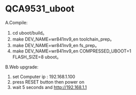 # QCA9531_uboot
A.Compile:
1. cd uboot/build。
2. make DEV_NAME=wr841nv9_en toolchain_prep。
3. make DEV_NAME=wr841nv9_en fs_prep。
4. make DEV_NAME=wr841nv9_en COMPRESSED_UBOOT=1 FLASH_SIZE=8 uboot。

B.Web upgrade:
1. set Computer ip : 192.168.1.100
2. press RESET button then power on
3. wait 5 seconds and http://192.168.1.1


